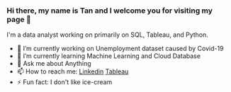 ### Hi there, my name is Tan and I welcome you for visiting my page 👋

I'm a data analyst working on primarily on SQL, Tableau, and Python. 

- 🔭 I’m currently working on Unemployment dataset caused by Covid-19 
- 🌱 I’m currently learning Machine Learning and Cloud Database
- 💬 Ask me about Anything
- 📫 How to reach me: [Linkedin](https://www.linkedin.com/in/tannduong/) [Tableau](https://public.tableau.com/profile/tanduong#!/)
- ⚡ Fun fact: I don't like ice-cream
